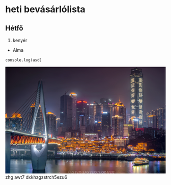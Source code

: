# heti bevásárlólista
## Hétfő 
1. kenyér
 - Alma

 ```
console.log(asd)
 ```
 ![](Chongqing.jpg)
 zhg
 awt7
 dxkhzgzstrch5ezu6